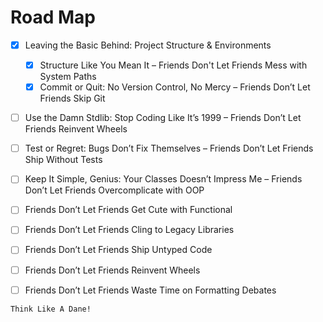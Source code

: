 # Road Map

- [X] Leaving the Basic Behind: Project Structure & Environments  
  - [X] Structure Like You Mean It – Friends Don't Let Friends Mess with System Paths  
  - [X] Commit or Quit: No Version Control, No Mercy – Friends Don’t Let Friends Skip Git

- [ ] Use the Damn Stdlib: Stop Coding Like It’s 1999 – Friends Don’t Let Friends Reinvent Wheels

- [ ] Test or Regret: Bugs Don’t Fix Themselves – Friends Don’t Let Friends Ship Without Tests

- [ ] Keep It Simple, Genius: Your Classes Doesn’t Impress Me – Friends Don’t Let Friends Overcomplicate with OOP

- [ ] Friends Don’t Let Friends Get Cute with Functional  
- [ ] Friends Don’t Let Friends Cling to Legacy Libraries  
- [ ] Friends Don’t Let Friends Ship Untyped Code  
- [ ] Friends Don’t Let Friends Reinvent Wheels  
- [ ] Friends Don’t Let Friends Waste Time on Formatting Debates

```{note}
Think Like A Dane!
```

